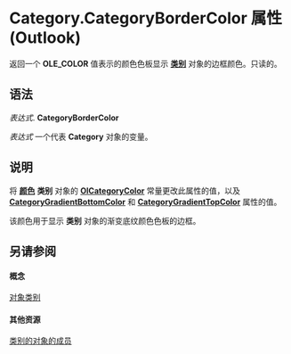 
# Category.CategoryBorderColor 属性 (Outlook)

返回一个 **OLE_COLOR** 值表示的颜色色板显示 **[类别](143ef095-54b0-cbe2-e356-632029061ac2.md)** 对象的边框颜色。只读的。


## 语法

 _表达式_. **CategoryBorderColor**

 _表达式_ 一个代表 **Category** 对象的变量。


## 说明

将 **[颜色](42814031-97ee-bb71-7c24-4ddd367d793c.md)** **类别** 对象的 **[OlCategoryColor](048bbc6b-c49f-68a3-ac59-b61204e5ef78.md)** 常量更改此属性的值，以及 **[CategoryGradientBottomColor](5f082300-2eb0-b297-dc54-9657da5ae319.md)** 和 **[CategoryGradientTopColor](deb7a986-8afd-465c-ed8e-3cf669f96a35.md)** 属性的值。

该颜色用于显示 **类别** 对象的渐变底纹颜色色板的边框。


## 另请参阅


#### 概念


[对象类别](143ef095-54b0-cbe2-e356-632029061ac2.md)
#### 其他资源


[类别的对象的成员](c33f2d50-2402-e8fe-ceef-335a708c95e6.md)
